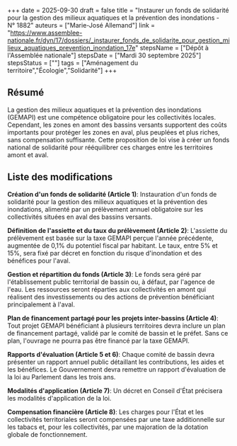 +++
date = 2025-09-30
draft = false
title = "Instaurer un fonds de solidarité pour la gestion des milieux aquatiques et la prévention des inondations - N° 1882"
auteurs = ["Marie-José Allemand"]
link = "https://www.assemblee-nationale.fr/dyn/17/dossiers/_instaurer_fonds_de_solidarite_pour_gestion_milieux_aquatiques_prevention_inondation_17e"
stepsName = ["Dépôt à l'Assemblée nationale"]
stepsDate = ["Mardi 30 septembre 2025"]
stepsStatus = [""]
tags = ["Aménagement du territoire","Écologie","Solidarité"]
+++

## Résumé

La gestion des milieux aquatiques et la prévention des inondations (GEMAPI) est une compétence obligatoire pour les collectivités locales. Cependant, les zones en amont des bassins versants supportent des coûts importants pour protéger les zones en aval, plus peuplées et plus riches, sans compensation suffisante. Cette proposition de loi vise à créer un fonds national de solidarité pour rééquilibrer ces charges entre les territoires amont et aval.

## Liste des modifications

**Création d'un fonds de solidarité (Article 1)**: Instauration d'un fonds de solidarité pour la gestion des milieux aquatiques et la prévention des inondations, alimenté par un prélèvement annuel obligatoire sur les collectivités situées en aval des bassins versants.

**Définition de l'assiette et du taux du prélèvement (Article 2)**: L'assiette du prélèvement est basée sur la taxe GEMAPI perçue l'année précédente, augmentée de 0,1% du potentiel fiscal par habitant. Le taux, entre 5% et 15%, sera fixé par décret en fonction du risque d'inondation et des bénéfices pour l'aval.

**Gestion et répartition du fonds (Article 3)**: Le fonds sera géré par l'établissement public territorial de bassin ou, à défaut, par l'agence de l'eau. Les ressources seront réparties aux collectivités en amont qui réalisent des investissements ou des actions de prévention bénéficiant principalement à l'aval.

**Plan de financement partagé pour les projets inter-bassins (Article 4)**: Tout projet GEMAPI bénéficiant à plusieurs territoires devra inclure un plan de financement partagé, validé par le comité de bassin et le préfet. Sans ce plan, l'ouvrage ne pourra pas être financé par la taxe GEMAPI.

**Rapports d'évaluation (Article 5 et 6)**: Chaque comité de bassin devra présenter un rapport annuel public détaillant les contributions, les aides et les bénéfices. Le Gouvernement devra remettre un rapport d'évaluation de la loi au Parlement dans les trois ans.

**Modalités d'application (Article 7)**: Un décret en Conseil d'État précisera les modalités d'application de la loi.

**Compensation financière (Article 8)**: Les charges pour l'État et les collectivités territoriales seront compensées par une taxe additionnelle sur les tabacs et, pour les collectivités, par une majoration de la dotation globale de fonctionnement.
